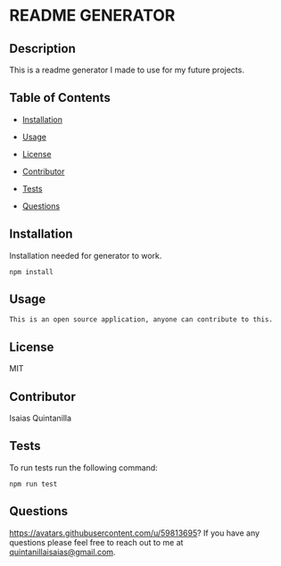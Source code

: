 
# README GENERATOR

## Description 

This is a readme generator I made to use for my future projects.

## Table of Contents

* [Installation](#Installation)

* [Usage](#Usage)

* [License](#License)

* [Contributor](#Contributor)

* [Tests](#Tests)

* [Questions](#Questions)

## Installation

Installation needed for generator to work.

  ```
  npm install
  ```

## Usage

```
This is an open source application, anyone can contribute to this.
```

## License

MIT

## Contributor

Isaias Quintanilla

## Tests

To run tests run the following command: 

```
npm run test
```

## Questions

https://avatars.githubusercontent.com/u/59813695?
If you have any questions please feel free to reach out to me at quintanillaisaias@gmail.com.

